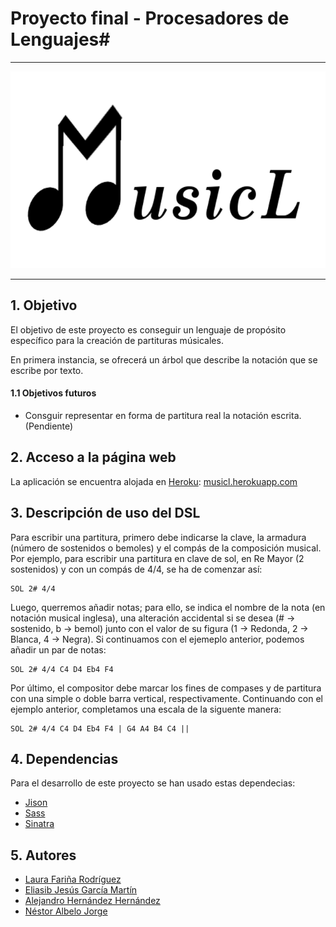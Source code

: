 # Proyecto final - Procesadores de Lenguajes#
___

![logo](https://raw.githubusercontent.com/alu0100698121/MusicL/master/public/MusicL2.png)

___
## 1. Objetivo
El objetivo de este proyecto es conseguir un lenguaje de propósito específico para la creación de partituras músicales.

En primera instancia, se ofrecerá un árbol que describe la notación que se escribe por texto.

#### 1.1 Objetivos futuros
- Consguir representar en forma de partitura real la notación escrita. (Pendiente)

## 2. Acceso a la página web

La aplicación se encuentra alojada en [Heroku](Heroku): [musicl.herokuapp.com](MusicL)
   

## 3. Descripción de uso del DSL

Para escribir una partitura, primero debe indicarse la clave, la armadura (número de sostenidos o bemoles) y el compás de la composición musical. Por ejemplo, para escribir una partitura en clave de sol, en Re Mayor (2 sostenidos) y con un compás de 4/4, se ha de comenzar así:

    SOL 2# 4/4
    
Luego, querremos añadir notas; para ello, se indica el nombre de la nota (en notación musical inglesa), una alteración accidental si se desea (# -> sostenido, b -> bemol) junto con el valor de su figura (1 -> Redonda, 2 -> Blanca, 4 -> Negra). Si continuamos con el ejemeplo anterior, podemos añadir un par de notas:

    SOL 2# 4/4 C4 D4 Eb4 F4
    
Por último, el compositor debe marcar los fines de compases y de partitura con una simple o doble barra vertical, respectivamente. Continuando con el ejemplo anterior, completamos una escala de la siguente manera:

    SOL 2# 4/4 C4 D4 Eb4 F4 | G4 A4 B4 C4 ||


## 4. Dependencias

Para el desarrollo de este proyecto se han usado estas dependecias:
- [Jison](Jison)
- [Sass](Sass)
- [Sinatra](Sinatra)


## 5. Autores
- [Laura Fariña Rodríguez](Laura-gh)
- [Eliasib Jesús García Martín](Eliasib-gh)
- [Alejandro Hernández Hernández](Alejandro-gh)
- [Néstor Albelo Jorge](Nestor-gh)


[Heroku]: https://www.heroku.com/
[MusicL]: http://musicl.herokuapp.com/
[Jison]: http://zaach.github.io/jison/
[Sass]: http://sass-lang.com/
[Sinatra]: http://www.sinatrarb.com/
[Laura-gh]: https://github.com/alu0100693096
[Eliasib-gh]: https://github.com/alu0100698121
[Alejandro-gh]: https://github.com/alu0100699715
[Nestor-gh]: https://github.com/alu0100598322